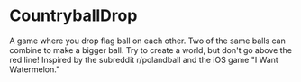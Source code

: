 # CountryballDrop

A game where you drop flag ball on each other. Two of the same balls can combine to make a bigger ball.
Try to create a world, but don't go above the red line!
Inspired by the subreddit r/polandball and the iOS game "I Want Watermelon."
